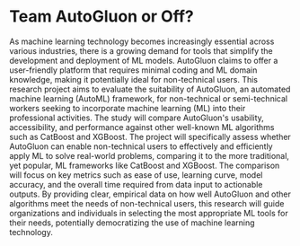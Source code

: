 # Team AutoGluon or Off?
As machine learning technology becomes increasingly essential across various industries, there is a growing demand for tools that simplify the development and deployment of ML models. AutoGluon claims to offer a user-friendly platform that requires minimal coding and ML domain knowledge, making it potentially ideal for non-technical users.
This research project aims to evaluate the suitability of AutoGluon, an automated machine learning (AutoML) framework, for non-technical or semi-technical workers seeking to incorporate machine learning (ML) into their professional activities. The study will compare AutoGluon's usability, accessibility, and performance against other well-known ML algorithms such as CatBoost and XGBoost.
The project will specifically assess whether AutoGluon can enable non-technical users to effectively and efficiently apply ML to solve real-world problems, comparing it to the more traditional, yet popular, ML frameworks like CatBoost and XGBoost. The comparison will focus on key metrics such as ease of use, learning curve, model accuracy, and the overall time required from data input to actionable outputs.
By providing clear, empirical data on how well AutoGluon and other algorithms meet the needs of non-technical users, this research will guide organizations and individuals in selecting the most appropriate ML tools for their needs, potentially democratizing the use of machine learning technology.

